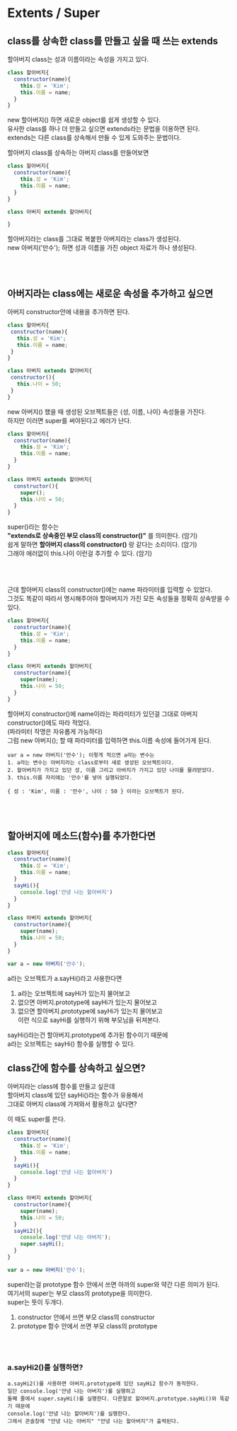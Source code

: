 # Extents / Super

## class를 상속한 class를 만들고 싶을 때 쓰는 extends

할아버지 class는 성과 이름이라는 속성을 가지고 있다.  
```javascript
class 할아버지{
  constructor(name){
    this.성 = 'Kim';
    this.이름 = name;
  }
}
```
new 할아버지() 하면 새로운 object를 쉽게 생성할 수 있다.  
유사한 class를 하나 더 만들고 싶으면 extends라는 문법을 이용하면 된다.  
extends는 다른 class를 상속해서 만들 수 있게 도와주는 문법이다.  

할아버지 class를 상속하는 아버지 class를 만들어보면
```javascript
class 할아버지{
  constructor(name){
    this.성 = 'Kim';
    this.이름 = name;
  }
}

class 아버지 extends 할아버지{

}
```
 할아버지라는 class를 그대로 복붙한 아버지라는 class가 생성된다.  
 new 아버지('만수'); 하면 성과 이름을 가진 object 자료가 하나 생성된다.  
 
 <br/><br/>
 
 ## 아버지라는 class에는 새로운 속성을 추가하고 싶으면 
 
 아버지 constructor안에 내용을 추가하면 된다.
 ```javascript
 class 할아버지{
  constructor(name){
    this.성 = 'Kim';
    this.이름 = name;
  }
}

class 아버지 extends 할아버지{
  constructor(){
    this.나이 = 50;
  }
}
```
new 아버지() 했을 때 생성된 오브젝트들은 {성, 이름, 나이} 속성들을 가진다.  
하지만 이러면 super를 써야된다고 에러가 난다.  


```javascript
class 할아버지{
  constructor(name){
    this.성 = 'Kim';
    this.이름 = name;
  }
}

class 아버지 extends 할아버지{
  constructor(){
    super();
    this.나이 = 50;
  }
}
```
super()라는 함수는  
**"extends로 상속중인 부모 class의 constructor()"** 를 의미한다. (암기)   
쉽게 말하면 **할아버지 class의 constructor()** 랑 같다는 소리이다. (암기)   
그래야 에러없이 this.나이 이런걸 추가할 수 있다. (암기)


<br/><br/>

근데 할아버지 class의 constructor()에는 name 파라미터를 입력할 수 있었다.  
그것도 똑같이 따라서 명시해주어야 할아버지가 가진 모든 속성들을 정확히 상속받을 수 있다.  

```javascript
class 할아버지{
  constructor(name){
    this.성 = 'Kim';
    this.이름 = name;
  }
}

class 아버지 extends 할아버지{
  constructor(name){
    super(name);
    this.나이 = 50;
  }
}
```
할아버지 constructor()에 name이라는 파라미터가 있던걸 그대로 아버지 constructor()에도 따라 적었다.  
(파라미터 작명은 자유롭게 가능하다)  
그럼 new 아버지(); 할 때 파라미터를 입력하면 this.이름 속성에 들어가게 된다.  
```
var a = new 아버지('만수'); 이렇게 적으면 a라는 변수는  
1. a라는 변수는 아버지라는 class로부터 새로 생성된 오브젝트이다.  
2. 할아버지가 가지고 있던 성, 이름 그리고 아버지가 가지고 있던 나이를 물려받았다.  
3. this.이름 자리에는 '만수'를 넣어 실행되었다.  

{ 성 : 'Kim', 이름 : '만수', 나이 : 50 } 이라는 오브젝트가 된다.  
```

<br/><br/>

## 할아버지에 메소드(함수)를 추가한다면  

```javascript
class 할아버지{
  constructor(name){
    this.성 = 'Kim';
    this.이름 = name;
  }
  sayHi(){
    console.log('안녕 나는 할아버지')
  }
}

class 아버지 extends 할아버지{
  constructor(name){
    super(name);
    this.나이 = 50;
  }
}

var a = new 아버지('만수');
```

a라는 오브젝트가 a.sayHi()라고 사용한다면  
1. a라는 오브젝트에 sayHi가 있는지 물어보고  
2. 없으면 아버지.prototype에 sayHi가 있는지 물어보고   
3. 없으면 할아버지.prototype에 sayHi가 있는지 물어보고   
이런 식으로 sayHi를 실행하기 위해 부모님을 뒤져본다.  

sayHi()라는건 할아버지.prototype에 추가된 함수이기 때문에   
a라는 오브젝트는 sayHi() 함수를 실행할 수 있다.  


## class간에 함수를 상속하고 싶으면?

아버지라는 class에 함수를 만들고 싶은데  
할아버지 class에 있던 sayHi()라는 함수가 유용해서  
그대로 아버지 class에 가져와서 활용하고 싶다면?  

이 때도 super를 쓴다.  

```javascript
class 할아버지{
  constructor(name){
    this.성 = 'Kim';
    this.이름 = name;
  }
  sayHi(){
    console.log('안녕 나는 할아버지')
  }
}

class 아버지 extends 할아버지{
  constructor(name){
    super(name);
    this.나이 = 50;
  }
  sayHi2(){
    console.log('안녕 나는 아버지');
    super.sayHi();
  }
}

var a = new 아버지('만수');
```
super라는걸 prototype 함수 안에서 쓰면 아까의 super와 약간 다른 의미가 된다.  
여기서의 super는 부모 class의 prototype을 의미한다.  
super는 뜻이 두개다.  

1. constructor 안에서 쓰면 부모 class의 constructor  
2. prototype 함수 안에서 쓰면 부모 class의 prototype  

<br/><br/>
### a.sayHi2()를 실행하면?
```
a.sayHi2()를 사용하면 아버지.prototype에 있던 sayHi2 함수가 동작한다. 
일단 console.log('안녕 나는 아버지')를 실행하고
둘째 줄에서 super.sayHi()를 실행한다. 다른말로 할아버지.prototype.sayHi()와 똑같기 때문에
console.log('안녕 나는 할아버지')를 실행한다.  
그래서 콘솔창에 "안녕 나는 아버지" "안녕 나는 할아버지"가 출력된다.
```
